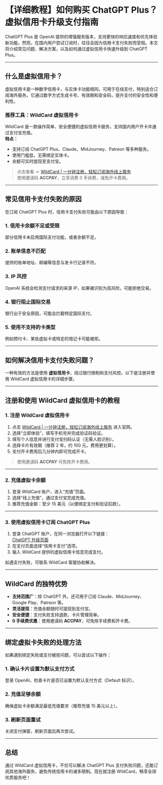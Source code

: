 # 【详细教程】如何购买 ChatGPT Plus？虚拟信用卡升级支付指南

ChatGPT Plus 是 OpenAI 提供的增强服务版本，支持更快的响应速度和优先体验新功能。然而，在国内用户尝试订阅时，往往会因为信用卡支付失败而受阻。本文将介绍常见问题、解决方案，以及如何通过虚拟信用卡快速升级到 ChatGPT Plus。

---

## 什么是虚拟信用卡？

虚拟信用卡是一种数字信用卡，与实体卡功能相同，可用于在线支付，特别适合订阅海外服务。它通过数字方式生成卡号、有效期和安全码，提升支付的安全性和便利性。

### 推荐工具：WildCard 虚拟信用卡
WildCard 是一款操作简单、安全便捷的虚拟信用卡服务，支持国内用户开卡并通过支付宝充值。  
**特点：**
- 支持订阅 ChatGPT Plus、Claude、MidJourney、Patreon 等多种服务。
- 使用门槛低，无需绑定实体卡。
- 余额可实时提现至支付宝。

> 点击查看 ☞ [WildCard | 一分钟注册，轻松订阅海外线上服务](https://bit.ly/bewildcard)  
> 使用邀请码 **ACCPAY**，立享消费 0 手续费，减免开卡费用。

---

## 常见信用卡支付失败的原因

在订阅 ChatGPT Plus 时，信用卡支付失败可能由以下原因导致：

### 1. 信用卡余额不足或受限
部分信用卡未启用国际支付功能，或者余额不足。

### 2. 账单信息不匹配
提供的账单地址、邮编等信息与发卡行记录不符。

### 3. IP 风控
OpenAI 系统会检测支付请求的来源 IP，如果被识别为高风险，可能拒绝交易。

### 4. 银行阻止国际交易
银行出于安全原因，可能会拦截特定国际支付。

### 5. 使用不支持的卡类型
例如预付卡、某些虚拟卡或特定的借记卡可能被拒。

---

## 如何解决信用卡支付失败问题？

一种有效的方法是使用 **虚拟信用卡**，绕过银行限制和支付风控。以下是注册并使用 WildCard 虚拟信用卡的详细步骤。

---

## 注册和使用 WildCard 虚拟信用卡的教程

### **1. 注册 WildCard 虚拟信用卡**
1. 点击 [WildCard | 一分钟注册，轻松订阅海外线上服务](https://bit.ly/bewildcard) 进入官网。
2. 选择“立即体验”，填写手机号并完成验证码验证。
3. 填写个人信息并进行支付宝扫码认证（无需人脸识别）。
4. 选择卡片有效期（推荐 2 年，约 100 元，费用更划算）。
5. 支付开卡费用后几分钟内即可完成开卡。

> 使用邀请码 **ACCPAY** 可免除开卡费用。

---

### **2. 充值虚拟卡余额**
1. 登录 WildCard 账户，进入“充值”页面。
2. 选择“线上充值”，通过支付宝完成充值。
3. 推荐充值金额：至少 15 美元（以便绑定支付和验证扣款）。

---

### **3. 使用虚拟信用卡订阅 ChatGPT Plus**
1. 登录 ChatGPT 账户，在同一浏览器打开以下链接：  
   [ChatGPT 升级页面](https://chat.openai.com/invite/accepted)
2. 在支付页面选择“信用卡支付”选项。
3. 输入 WildCard 提供的虚拟信用卡信息完成支付。

如遇支付失败，可联系 WildCard 客服协助解决。

---

## WildCard 的独特优势

- **支持范围广**：除 ChatGPT 外，还可用于订阅 Claude、MidJourney、Google Play、Patreon 等。
- **灵活提现**：充值余额随时可提现到支付宝。
- **安全便捷**：支付失败支持退款，卡片管理简单。
- **0 手续费优惠**：使用邀请码 **ACCPAY**，可免除手续费和开卡费。

---

## 绑定虚拟卡失败的处理方法

如果遇到绑定失败或支付被拒问题，可以尝试以下操作：

### **1. 确认卡片设置为默认支付方式**
登录 OpenAI，检查卡片是否已设置为默认支付方式（Default 标识）。

### **2. 充值足够余额**
确保虚拟卡余额满足最低充值要求（推荐充值 15 美元以上）。

### **3. 刷新页面重试**
关闭支付弹窗，刷新页面后再次尝试。

---

## 总结

通过 WildCard 虚拟信用卡，不仅可以解决 ChatGPT Plus 支付失败问题，还能订阅其他海外服务，避免传统信用卡的诸多限制。现在就注册 WildCard，畅享全球优质服务吧！


